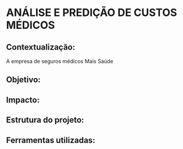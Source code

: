# ANÁLISE E PREDIÇÃO DE CUSTOS MÉDICOS

## Contextualização:
A empresa de seguros médicos Mais Saúde

## Objetivo:

## Impacto:

## Estrutura do projeto:

## Ferramentas utilizadas:

